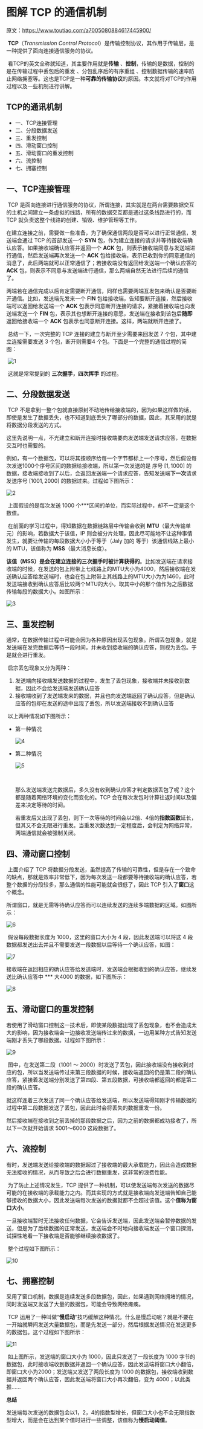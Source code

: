 # 图解 TCP 的通信机制

原文：https://www.toutiao.com/a7005080884617445900/



​        **TCP**（*Transmission Control Protocol*）是传输控制协议，其作用于传输层，是一种提供了面向连接通信服务的协议。

​        看TCP的英文全称就知道，其主要作用就是**传输** 、**控制**，传输的是数据，控制的是在传输过程中丢包后的重发 、分包乱序后的有序重组 、控制数据传输的速率防止网络拥塞等。这也是TCP是一种**可靠的传输协议**的原因。本文就将对TCP的作用过程以及一些机制进行讲解。

## TCP的通讯机制

* 一、TCP连接管理
* 二、分段数据发送
* 三、重发控制
* 四、滑动窗口控制
* 五、滑动窗口的重发控制
* 六、流控制
* 七、拥塞控制



## 一、TCP连接管理

​        TCP 是面向连接进行通信服务的协议，所谓连接，其实就是在两台需要数据交互的主机之间建立一条虚拟的线路，所有的数据交互都是通过这条线路进行的，而 TCP 就负责这整个线路的创建、销毁、维护管理等工作。

​        在建立连接之前，需要做一些准备，为了确保通信两段是否可以进行正常通信，发送端会通过 TCP 的首部发送一个 **SYN** 包，作为建立连接的请求并等待接收端确认应答。如果接收端确认应答并返回一个 **ACK** 包，则表示接收端同意与发送端进行通信，然后发送端再次发送一个 **ACK** 包给接收端，表示已收到你的同意通信的消息了，此后两端就可以正常通信了；若接收端没有返回给发送端一个确认应答的 **ACK** 包，则表示不同意与发送端进行通信，那么两端自然无法进行后续的通信了。

​        两端若在通信完成以后肯定需要断开通信，同样也需要两端互发包来确认是否要断开通信。比如，发送端先发来一个 **FIN** 包给接收端，告知要断开连接，然后接收端可以返回给发送端一个 **ACK** 包表示同意断开连接的请求，紧接着接收端也向发送端发送一个 **FIN** 包，表示其也想断开连接的意愿，发送端在接收到该包后**随即**返回给接收端一个 **ACK** 包表示也同意断开连接。这样，两端就断开连接了。

​        总结一下，一次完整的 TCP 连接的建立与断开至少需要来回发送 7 个包，其中建立连接需要发送 3 个包，断开则需要4 个包。下面是一个完整的通信过程的简图：

​     ![1](./images/TCP_Communicate/1.png)

​        这就是常常提到的 **三次握手，四次挥手** 的过程。

## 二、分段数据发送

​        TCP 不是拿到一整个包就直接原封不动地传给接收端的，因为如果这样做的话，即使是发生了数据丢失，也不知道到底丢失了哪部分的数据，因此，其采用的就是将数据分段发送的方式。

​        这里先说明一点，不光建立和断开连接时接收端要向发送端发送请求应答，在数据交互时也需要的。

​        例如，有一个数据包，可以将其按顺序给每一个字节都标上一个序号，然后假设每次发送1000个序号区间的数据给接收端，所以第一次发送的是 序号 $[1, 1000]$  的数据，接收端接收到了以后，会返回发送端一个请求应答，告知发送端**下一次**请求发送序号 $[1001, 2000]$ 的数据过来。过程如下图所示：

![2](./images/TCP_Communicate/2.jpg)

​        上面假设的是每次发送 1000 个***区间的单位，而实际过程中，却不一定是这个数值。

​        在前面的学习过程中，得知数据在数据链路层中传输会收到 **MTU**（最大传输单元）的影响，若数据大于该值，IP 则会被分片处理，因此尽可能地不让这种事情发生，就要让传输的每段数据大小小于等于（Jaly 加的 等于）该通信线路上最小的 MTU，该值称为 **MSS**（最大消息长度）。

​        **该值（MSS）是会在建立连接的三次握手时被计算获得的**。比如发送端在请求接收端的时候，在发送的包上附带上七线路上的MTU大小为4000，然后接收端在发送确认应答给发送端时，也会在包上附带上其线路上的MTU大小为为1460，此时发送端接收到确认应答后比较两个MTU的大小，取其中小的那个值作为之后数据传输每段的数据大小。如图所示：

![3](./images/TCP_Communicate/3.jpg)

## 三、重发控制

​        通常，在数据传输过程中可能会因为各种原因出现丢包现象。所谓丢包现象，就是发送端在发完数据后等待一段时间，并未收到接收端的确认应答，则视为丢包。于是就会进行重发。

​        启宗丢包现象又分为两种：

1. 发送端向接收端发送数据的过程中，发生了丢包现象，接收端并未接收到数据，因此不会给发送端发送确认应答
2. 接收端收到了发送端发来的数据，并且也向发送端返回了确认应答，但是确认应答的包却在发送的途中出现了丢包，所以发送端接收不到确认应答

​        以上两种情况如下图所示：

* 第一种情况

  ![4](./images/TCP_Communicate/4.jpg)

* 第二种情况

  ![5](./images/TCP_Communicate/5.jpg)

  ​     

  ​        那么发送端发送完数据后，多久没有收到确认应答才判定数据丢包了呢？这个都是随着网络环境的变化而变化的。TCP 会在每次发包时计算往返时间以及偏差来决定等待的时间。

  ​        若重发后又出现了丢包，则下一次等待的时间会以2倍、4倍的**指数函数**延长，但其又不会无限进行重发。当重发次数达到一定程度后，会判定为网络异常，两端通信就会被强制关闭。

## 四、滑动窗口控制

​        上面介绍了 TCP 将数据分段发送，虽然提高了传输的可靠性，但是存在一个致命的缺点，那就是效率非常低下，因为每次发送一段都要等待接收端的确认应答，若整个数据的分段较多，那么通信的性能可能就会很低了，因此 TCP 引入了**窗口**这个概念。

​        所谓窗口，就是无需等待确认应答而可以连续发送的连续多端数据的区域。如图所示：

![6](./images/TCP_Communicate/6.png)

​        假设每段数据长度为 1000，这里的窗口大小为 4 段，因此发送端可以将这 4 段数据都发送出去并且不需要发送一段数据以后等待一个确认应答，如图：

![7](./images/TCP_Communicate/7.png)

​        接收端在返回相应的确认应答给发送端时，发送端会根据收到的确认应答，继续发送比确认应答中 *** 大4000 的数据，如下图所示：

![8](./images/TCP_Communicate/8.png)



## 五、滑动窗口的重发控制

​        若使用了滑动窗口控制这一技术后，即使某段数据出现了丢包现象，也不会造成太大的影响，因为接收端会一边接收发送端传过来的数据，一边用某种方式告知发送端刚才丢失了哪段数据。过程如下图所示：

![9](./images/TCP_Communicate/9.png)

​        图中，在发送第二段（1001 ～ 2000）时发送了丢包，因此接收端没有接收到对应的包，所以当发送端传过来第三段数据的时候，接收端返回的仍是第二段的确认应答，紧接着发送端分别发送了第四段、第五段数据，可接收端都返回的都是第二段的确认应答。

​        就这样连着三次发送了同一个确认应答给发送端，所以发送端得知刚才传输数据的过程中第二段数据发送了丢包，因此此时会将丢失的数据重发一份。

​        然后接收端在接收到之前丢掉的那段数据之后，因为之前的数据都成功接收了，所以下一次就开始请求 5001～6000 这段数据了。

## 六、流控制

​        有时，发送端发送给接收端的数据超过了接收端的最大承载能力，因此会造成数据无法接收的情况，从而导致之后会进行数据重发，这非常的浪费性能。

​        为了防止上述情况发生，TCP 提供了一种机制，可以使发送端每次发送的数据尽可能的在接收端的承载能力之内。而其实现的方式就是接收端向发送端告知自己能够接收的数据大小，因此发送端每次发送的数据就都不会超过该值。这个**值称为窗口大小**。

​        一旦接收端暂时无法接收任何数据，它会告诉发送端，因此发送端会暂停数据的发送，但是为了后续数据的正常发送，发送端会不时地向接收端发送一个窗口探测，试探性地看一下接收端是否能够继续接收数据了。

​        整个过程如下图所示：

![10](./images/TCP_Communicate/10.png)



## 七、拥塞控制

​        采用了窗口机制，数据是连续发送多段数据包，因此，如果遇到网络拥堵的情况，同时发送端又发送了大量的数据包，可能会导致网络瘫痪。

​        TCP 运用了一种叫做“**慢启动**”技巧缓解这种情况。什么是慢启动呢？就是不要在一开始就瞬间发送大量数据包，而是先发送一部分，然后根据发送情况在发送更多的数据包。这个过程如下图所示：

![11](./images/TCP_Communicate/11.png)

​        如上图所示，发送端的窗口大小为 1000，因此只发送了一段长度为 1000 字节的数据包，此时接收端收到数据并返回一个确认应答，因此发送端将窗口大小翻倍，即窗口大小为2000；发送端又发送了两段长度为 1000 的数据包，接收端收到数据并返回两个确认应答，因此发送端将窗口大小再次翻倍，变为 4000；以此类推……

**总结**

​        发送端每次发送的数据包会以1，2，4的指数型增长，但窗口大小也不会无限指数型增大，而是会在达到某个值时进行一些调整，该值称为**慢启动阈值**。